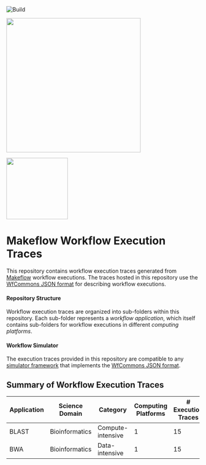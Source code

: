 ![Build](https://github.com/wfcommons/makeflow-traces/workflows/Build/badge.svg)

<a href="https://wfcommons.org" target="_blank"><img src="https://wfcommons.org/images/wfcommons-horizontal.png" width="350" /></a>

<img src="http://ccl.cse.nd.edu/software/makeflow/MakeflowLogoSmall.png" width=160 />

# Makeflow Workflow Execution Traces

This repository contains workflow execution traces generated from
[Makeflow](http://ccl.cse.nd.edu/software/makeflow/) workflow
executions. The traces hosted in this repository use the
[WfCommons JSON format](https://github.com/wfcommons/workflow-schema)
for describing workflow executions.

#### Repository Structure

Workflow execution traces are organized into sub-folders within this
repository. Each sub-folder represents a _workflow application_, which
itself contains sub-folders for workflow executions in different
_computing platforms_.

#### Workflow Simulator

The execution traces provided in this repository are compatible to any
[simulator framework](https://wfcommons.org/simulators) that
implements the
[WfCommons JSON format](https://github.com/wfcommons/workflow-schema).

## Summary of Workflow Execution Traces

| Application | Science Domain | Category | Computing Platforms | # Execution Traces |
| --- | --- | --- | --- | --- |
| BLAST | Bioinformatics | Compute-intensive | 1 | 15 |
| BWA | Bioinformatics | Data-intensive | 1 | 15 |

